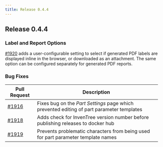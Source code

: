 ```yaml
---
title: Release 0.4.4
---
```


## Release 0.4.4

### Label and Report Options

[#1920](https://github.com/inventree/InvenTree/pull/1920) adds a user-configurable setting to select if generated PDF labels are displayed inline in the browser, or downloaded as an attachment. The same option can be configured separately for generated PDF reports.

### Bug Fixes

| Pull Request | Description |
| --- | --- |
| [#1916](https://github.com/inventree/InvenTree/pull/1916) | Fixes bug on the *Part Settings* page which prevented editing of part parameter templates |
| [#1918](https://github.com/inventree/InvenTree/pull/1918) | Adds check for InvenTree version number before publishing releases to docker hub |
| [#1919](https://github.com/inventree/InvenTree/pull/1919) | Prevents problematic characters from being used for part parameter template names |

